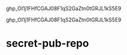 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

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

# secret-pub-repo
